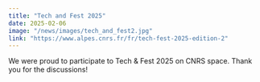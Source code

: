 ```yaml
---
title: "Tech and Fest 2025"
date: 2025-02-06
image: "/news/images/tech_and_fest2.jpg"
link: "https://www.alpes.cnrs.fr/fr/tech-fest-2025-edition-2"
---
```


We were proud to participate to Tech & Fest 2025 on CNRS space. Thank you for the discussions!
